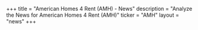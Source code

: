 +++
title = "American Homes 4 Rent (AMH) - News"
description = "Analyze the News for American Homes 4 Rent (AMH)"
ticker = "AMH"
layout = "news"
+++

